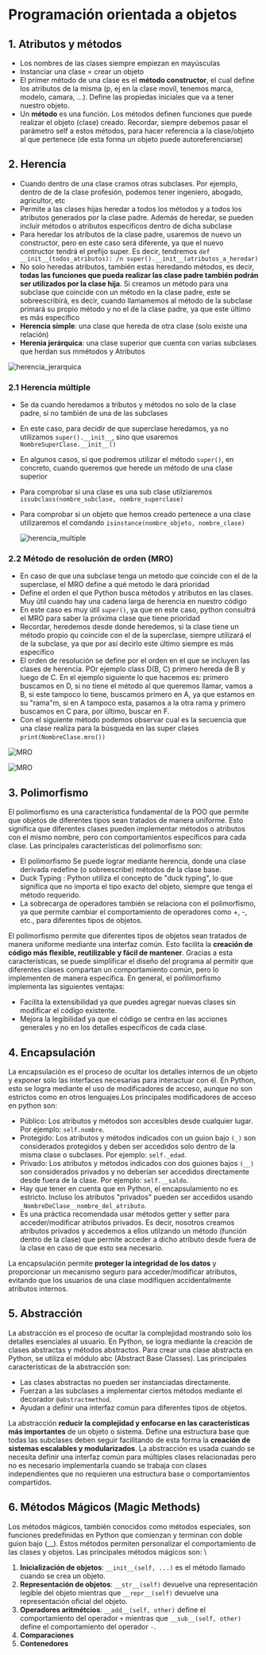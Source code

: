# Programación orientada a objetos

## 1. Atributos y métodos
- Los nombres de las clases siempre empiezan en mayúsculas
- Instanciar una clase = crear un objeto
- El primer método de una clase es el **método constructor**, el cual define los atributos de la misma (p, ej en la clase movil, tenemos marca, modelo, camara, ...). Define las propiedas iniciales que va a tener nuestro objeto.
- Un **método** es una función. Los métodos definen funciones que puede realizar el objeto (clase) creado. Recordar, siempre debemos pasar el parámetro self a estos métodos, para hacer referencia a la clase/objeto al que pertenece (de esta forma un objeto puede autoreferenciarse)

## 2. Herencia
- Cuando dentro de una clase cramos otras subclases. Por ejemplo, dentro de de la clase profesión, podemos tener ingeniero, abogado, agricultor, etc
- Permite a las clases hijas heredar a todos los métodos y a todos los atributos generados por la clase padre. Además de heredar, se pueden incluir métodos o atributos específicos dentro de dicha subclase
- Para heredar los atributos de la clase padre, usaremos de nuevo un constructor, pero en este caso será diferente, ya que el nuevo contructor tendrá el prefijo super. Es decir, tendremos `def __init__(todos_atributos): /n super().__init__(atributos_a_heredar)`
- No solo heredas atributos, también estas heredando métodos, es decir, **todas las funciones que pueda realizar las clase padre también podrán ser utilizados por la clase hija**. Si creamos un método para una subclase que coincide con un método en la clase padre, este se sobreescribirá, es decir, cuando llamamemos al método de la subclase primará su propio método y no el de la clase padre, ya que este último es más específico
- **Herencia simple**: una clase que hereda de otra clase (solo existe una relación)
- **Herenia jerárquica**: una clase superior que cuenta con varias subclases que herdan sus mmétodos y Atributos

![herencia_jerarquica](static_img/herencia_jerarqu.jpg)

### 2.1 Herencia múltiple
- Se da cuando heredamos a tributos y métodos no solo de la clase padre, si no también de una de las subclases
- En este caso, para decidir de que superclase heredamos, ya no utilizamos `super().__init__`, sino que usaremos `NombreSuperClase.__init__()`
- En algunos casos, sí que podremos utilizar el método `super()`, en concreto, cuando queremos que herede un método de una clase superior
- Para comprobar si una clase es una sub clase utilziaremos `issubclass(nombre_subclase, nombre_superclase)`
- Para comprobar si un objeto que hemos creado pertenece a una clase utilizaremos el comdando `isinstance(nombre_objeto, nombre_clase)`
  
  ![herencia_multiple](static_img/herec_multiple.png)


### 2.2 Método de resolución de orden (MRO)
- En caso de que una subclase tenga un metodo que coincide con el de la superclase, el MRO define a qué metodo le dará prioridad
- Define el orden el que Python busca métodos y atributos en las clases. Muy útil cuando hay una cadena larga de herencia en nuestro código
- En este caso es muy  útil `super()`, ya que en este caso, python consultrá el MRO para saber la próxima clase que tiene prioridad
- Recordar, heredemos desde donde heredemos, si la clase tiene un método propio qu coincide con el de la superclase, siempre utilizará el de la subclase, ya que por así decirlo este último siempre es más específico
- El orden de resolución se define por el orden en el que se incluyen las clases de herencia. POr ejemplo class D(B, C) primero hereda de B y luego de C. En el ejemplo siguiente lo  que hacemos es: primero buscamos en D, si no tiene el método al que queremos llamar, vamos a B, si este tampoco lo tiene, buscamos primero en A, ya que estamos en su "rama"m, si en A tampoco esta, pasamos a la otra rama y primero buscamos en C para, por último, buscar en F.
- Con el siguiente método podemos observar cual es la secuencia que una clase realiza para la búsqueda en las super clases `print(NombreClase.mro())`

![MRO](static_img/MRO.png)

![MRO](static_img/python_mro.png)

## 3. Polimorfismo
El polimorfismo es una característica fundamental de la POO que permite que objetos de diferentes tipos sean tratados de manera uniforme. Esto significa que diferentes clases pueden implementar métodos o atributos con el mismo nombre, pero con comportamientos específicos para cada clase. Las principales características del polimorfismo son:
- El polimorfismo Se puede lograr mediante herencia, donde una clase derivada redefine (o sobreescribe) métodos de la clase base.
- Duck Typing : Python utiliza el concepto de "duck typing", lo que significa que no importa el tipo exacto del objeto, siempre que tenga el método requerido.
- La sobrecarga de operadores también se relaciona con el polimorfismo, ya que permite cambiar el comportamiento de operadores como +, -, etc., para diferentes tipos de objetos.

El polimorfismo permite que diferentes tipos de objetos sean tratados de manera uniforme mediante una interfaz común. Esto facilita la **creación de código más flexible, reutilizable y fácil de mantener**. Gracias a esta características, se puede simplificar el diseño del programa al permitir que diferentes clases compartan un comportamiento común, pero lo implementen de manera específica. En general, el poñlimorfismo implementa las siguientes ventajas:
- Facilita la extensibilidad ya que puedes agregar nuevas clases sin modificar el código existente.
- Mejora la legibilidad ya que el código se centra en las acciones generales y no en los detalles específicos de cada clase.

## 4. Encapsulación
La encapsulación es el proceso de ocultar los detalles internos de un objeto y exponer solo las interfaces necesarias para interactuar con él. En Python, esto se logra mediante el uso de modificadores de acceso, aunque no son estrictos como en otros lenguajes.Los principales modificadores de acceso en python son:
- Público: Los atributos y métodos son accesibles desde cualquier lugar. Por ejemplo: `self.nombre`.
- Protegido: Los atributos y métodos indicados con un guion bajo `(_)` son considerados protegidos y deben ser accedidos solo dentro de la misma clase o subclases. Por ejemplo: `self._edad`.
- Privado: Los atributos y métodos indicados con dos guiones bajos `(__)` son considerados privados y no deberían ser accedidos directamente desde fuera de la clase. Por ejemplo: `self.__saldo`.
- Hay que tener en cuenta que en Python, el encapsulamiento no es estricto. Incluso los atributos "privados" pueden ser accedidos usando `_NombreDeClase__nombre_del_atributo`.
- Es una práctica recomendada usar métodos getter y setter para acceder/modificar atributos privados. Es decir, nosotros creamos atributos privados y accedemos a ellos utilzando un método (función dentro de la clase) que permite acceder a dicho atributo desde fuera de la clase en caso de que esto sea necesario.

La encapsulación permite **proteger la integridad de los datos** y proporcionar un mecanismo seguro para acceder/modificar atributos, evitando que los usuarios de una clase modifiquen accidentalmente atributos internos.

## 5. Abstracción
La abstracción es el proceso de ocultar la complejidad mostrando solo los detalles esenciales al usuario. En Python, se logra mediante la creación de clases abstractas y métodos abstractos. Para crear una clase abstracta en Python, se utiliza el módulo abc (Abstract Base Classes). Las principales características de la abstracción son:
- Las clases abstractas no pueden ser instanciadas directamente.
- Fuerzan a las subclases a implementar ciertos métodos mediante el decorador `@abstractmethod`.
- Ayudan a definir una interfaz común para diferentes tipos de objetos.

La abstracción **reducir la complejidad y enfocarse en las características más importantes** de un objeto o sistema. Define una estructura base que todas las subclases deben seguir facilitando de esta forma la **creación de sistemas escalables y modularizados**. La abstracción es usada cuando se necesita definir una interfaz común para múltiples clases relacionadas pero no es necesario implementarla cuando se trabaja con clases independientes que no requieren una estructura base o comportamientos compartidos.

## 6. Métodos Mágicos (Magic Methods)
Los métodos mágicos, también conocidos como métodos especiales, son funciones predefinidas en Python que comienzan y terminan con doble guion bajo (__). Estos métodos permiten personalizar el comportamiento de las clases y objetos. Las principales métodos mágicos son: \
  1) **Inicialización de objetos**: `__init__(self, ...)` es el método llamado cuando se crea un objeto.
  2) **Representación de objetos**: `__str__(self)` devuelve una representación legible del objeto mientras que `__repr__(self)` devuelve una representación oficial del objeto.
  3) **Operadores aritmétcios**: `__add__(self, other)` define el comportamiento del operador `+` mientras que `__sub__(self, other)` define el comportamiento del operador `-`.
  4) **Comparaciones**
  5) **Contenedores**